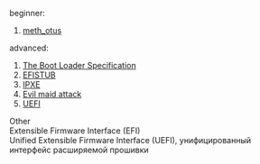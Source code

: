 beginner:  
1. [meth_otus](https://docs.google.com/document/d/1c6DM3vJ06-SSESpWpWk_vaZy4bvL1CUrFV81cPNGy4c/edit#)  

advanced:   
1. [The Boot Loader Specification](https://systemd.io/BOOT_LOADER_SPECIFICATION/)  
2. [EFISTUB](https://habr.com/ru/post/197438/)  
3. [IPXE](http://ftp.byfly.by/pub/CentOS/8.1.1911/BaseOS/x86_64/os/images/pxeboot/)  
4. [Evil maid attack](https://en.wikipedia.org/wiki/Evil_maid_attack)  
5. [UEFI](https://habr.com/ru/post/404511/)   

Other  
Extensible Firmware Interface (EFI)  
Unified Extensible Firmware Interface (UEFI), унифицированный интерфейс расширяемой прошивки  
